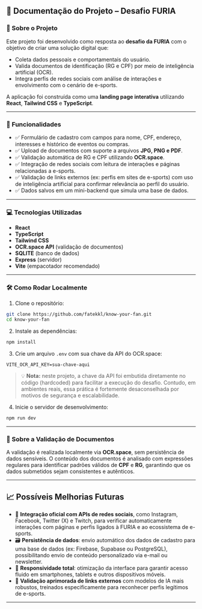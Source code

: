 ## 📄 Documentação do Projeto – Desafio FURIA

### 🧠 Sobre o Projeto

Este projeto foi desenvolvido como resposta ao **desafio da FURIA** com o objetivo de criar uma solução digital que:

* Coleta dados pessoais e comportamentais do usuário.
* Valida documentos de identificação (RG e CPF) por meio de inteligência artificial (OCR).
* Integra perfis de redes sociais com análise de interações e envolvimento com o cenário de e-sports.

A aplicação foi construída como uma **landing page interativa** utilizando **React**, **Tailwind CSS** e **TypeScript**.

---

### 🚀 Funcionalidades

* ✅ Formulário de cadastro com campos para nome, CPF, endereço, interesses e histórico de eventos ou compras.
* ✅ Upload de documentos com suporte a arquivos **JPG, PNG e PDF**.
* ✅ Validação automática de RG e CPF utilizando **OCR.space**.
* ✅ Integração de redes sociais com leitura de interações e páginas relacionadas a e-sports.
* ✅ Validação de links externos (ex: perfis em sites de e-sports) com uso de inteligência artificial para confirmar relevância ao perfil do usuário.
* ✅ Dados salvos em um mini-backend que simula uma base de dados.

---

### 💻 Tecnologias Utilizadas

* **React**
* **TypeScript**
* **Tailwind CSS**
* **OCR.space API** (validação de documentos)
* **SQLITE** (banco de dados)
* **Express** (servidor)
* **Vite** (empacotador recomendado)

---

### 🛠️ Como Rodar Localmente

1. Clone o repositório:

```bash
git clone https://github.com/fatekkl/know-your-fan.git
cd know-your-fan
```

2. Instale as dependências:

```bash
npm install
```

3. Crie um arquivo `.env` com sua chave da API do OCR.space:

```env
VITE_OCR_API_KEY=sua-chave-aqui
```

> 💡 **Nota:** neste projeto, a chave da API foi embutida diretamente no código (hardcoded) para facilitar a execução do desafio. Contudo, em ambientes reais, essa prática é fortemente desaconselhada por motivos de segurança e escalabilidade.

4. Inicie o servidor de desenvolvimento:

```bash
npm run dev
```

---

### 🔐 Sobre a Validação de Documentos

A validação é realizada localmente via **OCR.space**, sem persistência de dados sensíveis. O conteúdo dos documentos é analisado com expressões regulares para identificar padrões válidos de **CPF** e **RG**, garantindo que os dados submetidos sejam consistentes e autênticos.

---

## 📈 Possíveis Melhorias Futuras

* 🔗 **Integração oficial com APIs de redes sociais**, como Instagram, Facebook, Twitter (X) e Twitch, para verificar automaticamente interações com páginas e perfis ligados à FURIA e ao ecossistema de e-sports.
* 🗃️ **Persistência de dados**: envio automático dos dados de cadastro para uma base de dados (ex: Firebase, Supabase ou PostgreSQL), possibilitando envio de conteúdo personalizado via e-mail ou newsletter.
* 📱 **Responsividade total**: otimização da interface para garantir acesso fluido em smartphones, tablets e outros dispositivos móveis.
* 🤖 **Validação aprimorada de links externos** com modelos de IA mais robustos, treinados especificamente para reconhecer perfis legítimos de e-sports.

---
